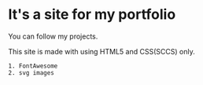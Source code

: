 # It's a site for my portfolio #

You can follow my projects.

This site is made with using HTML5 and CSS(SCCS) only.

    1. FontAwesome
    2. svg images
